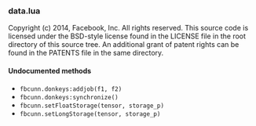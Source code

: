 

### data.lua ###

Copyright (c) 2014, Facebook, Inc.
All rights reserved.
This source code is licensed under the BSD-style license found in the
LICENSE file in the root directory of this source tree. An additional grant
of patent rights can be found in the PATENTS file in the same directory.



#### Undocumented methods ####

<a name="fbcunn.donkeys:addjob"></a>
 * `fbcunn.donkeys:addjob(f1, f2)`
<a name="fbcunn.donkeys:synchronize"></a>
 * `fbcunn.donkeys:synchronize()`
<a name="fbcunn.setFloatStorage"></a>
 * `fbcunn.setFloatStorage(tensor, storage_p)`
<a name="fbcunn.setLongStorage"></a>
 * `fbcunn.setLongStorage(tensor, storage_p)`
